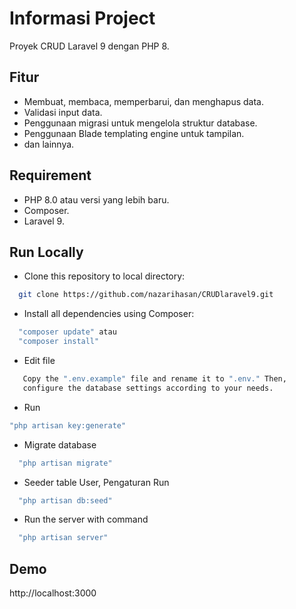 # Informasi Project

Proyek CRUD Laravel 9 dengan PHP 8.


## Fitur

- Membuat, membaca, memperbarui, dan menghapus data.
- Validasi input data.
- Penggunaan migrasi untuk mengelola struktur database.
- Penggunaan Blade templating engine untuk tampilan.
- dan lainnya.

## Requirement

- PHP 8.0 atau versi yang lebih baru.
- Composer.
- Laravel 9.

## Run Locally

- Clone this repository to local directory:
```bash
  git clone https://github.com/nazarihasan/CRUDlaravel9.git
```

- Install all dependencies using Composer:
```bash
  "composer update" atau 
  "composer install"
```

- Edit file
```bash
   Copy the ".env.example" file and rename it to ".env." Then,  
   configure the database settings according to your needs.
```
- Run
```bash
"php artisan key:generate"
```

- Migrate database
```bash
  "php artisan migrate"
```

- Seeder table User, Pengaturan Run 
```bash
  "php artisan db:seed"
```

- Run the server with command 
```bash
  "php artisan server"
```


## Demo

http://localhost:3000

